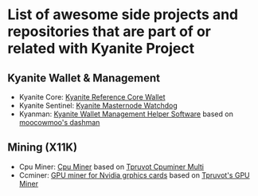 # List of awesome side projects and repositories that are part of or related with Kyanite Project

## Kyanite Wallet & Management
- Kyanite Core: [Kyanite Reference Core Wallet](https://github.com/sapphire-pt/KYAN)
- Kyanite Sentinel: [Kyanite Masternode Watchdog](https://github.com/bedri/kyan-sentinel)
- Kyanman: [Kyanite Wallet Management Helper Software](https://github.com/bedri/kyanman) based on [moocowmoo's dashman](https://github.com/moocowmoo/dashman)

## Mining (X11K)
- Cpu Miner: [Cpu Miner](https://github.com/bedri/cpuminer-multi) based on [Tpruvot Cpuminer Multi](https://github.com/tpruvot/cpuminer-multi)
- Ccminer: [GPU miner for Nvidia grphics cards](https://github.com/bedri/tpruvot-ccminer) based on [Tpruvot's GPU Miner](https://github.com/tpruvot/ccminer)